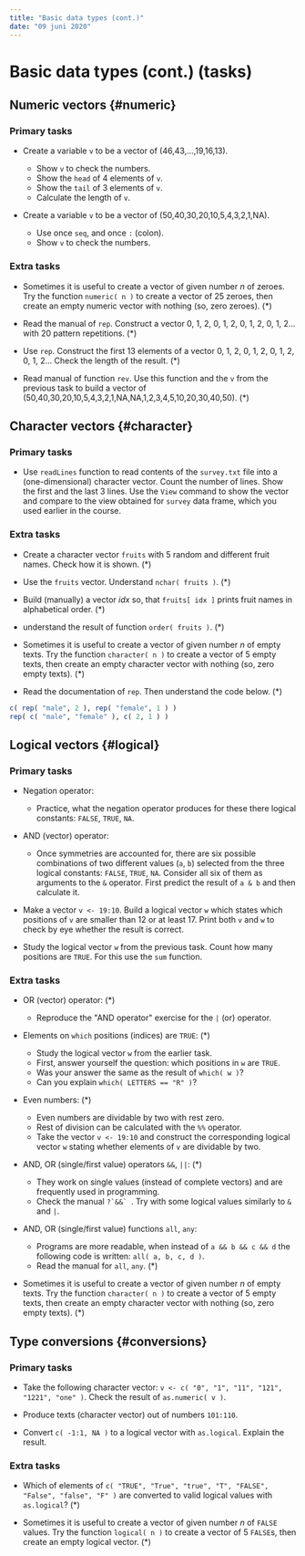 ```yaml
---
title: "Basic data types (cont.)"
date: "09 juni 2020"
---
```




# Basic data types (cont.) (tasks)

## Numeric vectors {#numeric}

### Primary tasks

- Create a variable `v` to be a vector of (46,43,...,19,16,13).
    - Show `v` to check the numbers. 
    - Show the `head` of 4 elements of `v`.
    - Show the `tail` of 3 elements of `v`.
    - Calculate the length of `v`.


- Create a variable `v` to be a vector of (50,40,30,20,10,5,4,3,2,1,NA). 
    - Use once `seq`, and once `:` (colon). 
    - Show `v` to check the numbers.


### Extra tasks

- Sometimes it is useful to create a vector of given number _n_ of zeroes. Try the function `numeric( n )` to create a vector of 25 zeroes, then create an empty numeric vector with nothing (so, zero zeroes). (*)


- Read the manual of `rep`. Construct a vector 0, 1, 2, 0, 1, 2, 0, 1, 2, 0, 1, 2... with 20 pattern repetitions. (*)


- Use `rep`. Construct the first 13 elements of a vector 0, 1, 2, 0, 1, 2, 0, 1, 2, 0, 1, 2... Check the length of the result. (*)


- Read manual of function `rev`. Use this function and the `v` from the previous task to build a vector of (50,40,30,20,10,5,4,3,2,1,NA,NA,1,2,3,4,5,10,20,30,40,50). (*)


## Character vectors {#character}

### Primary tasks

- Use `readLines` function to read contents of the `survey.txt` file into a (one-dimensional) character vector.  Count the number of lines. Show the first and the last 3 lines. Use the `View` command to show the vector and compare to the view obtained for `survey` data frame, which you used earlier in the course.




### Extra tasks

- Create a character vector `fruits` with 5 random and different fruit names. Check how it is shown. (*)


- Use the `fruits` vector. Understand `nchar( fruits )`. (*)


- Build (manually) a vector _idx_ so, that `fruits[ idx ]` prints fruit names in alphabetical order. (*)


- understand the result of function `order( fruits )`. (*)


- Sometimes it is useful to create a vector of given number _n_ of empty texts. Try the function `character( n )` to create a vector of 5 empty texts, then create an empty character vector with nothing (so, zero empty texts). (*)


- Read the documentation of `rep`. Then understand the code below. (*)

```r
c( rep( "male", 2 ), rep( "female", 1 ) )
rep( c( "male", "female" ), c( 2, 1 ) )
```

## Logical vectors {#logical}

### Primary tasks

- Negation operator: 
    - Practice, what the negation operator produces for these there logical constants: `FALSE`, `TRUE`, `NA`.


- AND (vector) operator: 
    - Once symmetries are accounted for, there are six possible combinations of two different values (`a`, `b`)  selected from the three logical constants: `FALSE`, `TRUE`, `NA`. Consider all six of them as arguments to the `&` operator. First predict the result of `a & b` and then calculate it.


- Make a vector `v <- 19:10`. Build a logical vector `w` which states which positions of `v` are smaller than 12 or at least 17. Print both `v` and `w` to check by eye whether the result is correct.


- Study the logical vector `w` from the previous task. Count how many positions are `TRUE`. For this use the `sum` function.


### Extra tasks

- OR (vector) operator: (*)
    - Reproduce the "AND operator" exercise for the `|` (or) operator.

- Elements on `which` positions (indices) are `TRUE`: (*)
    - Study the logical vector `w` from the earlier task. 
    - First, answer yourself the question: which positions in `w` are `TRUE`. 
    - Was your answer the same as the result of `which( w )`? 
    - Can you explain `which( LETTERS == "R" )`?


- Even numbers: (*)
    - Even numbers are dividable by two with rest zero.
    - Rest of division can be calculated with the `%%` operator. 
    - Take the vector `v <- 19:10` and construct the corresponding logical vector `w` stating whether elements of `v` are dividable by two.


- AND, OR (single/first value) operators `&&`, `||`: (*)
    - They work on single values (instead of complete vectors) and are frequently used in programming.
    - Check the manual ``?`&&` ``. Try with some logical values similarly to `&` and `|`.

- AND, OR (single/first value) functions `all`, `any`:
    - Programs are more readable, when instead of `a && b && c && d` the following code is written: `all( a, b, c, d )`. 
    - Read the manual for `all`, `any`. (*)

- Sometimes it is useful to create a vector of given number _n_ of empty texts. Try the function `character( n )` to create a vector of 5 empty texts, then create an empty character vector with nothing (so, zero empty texts). (*)


## Type conversions {#conversions}

### Primary tasks

- Take the following character vector: `v <- c( "0", "1", "11", "121", "1221", "one" )`. Check the result of `as.numeric( v )`.


- Produce texts (character vector) out of numbers `101:110`.


- Convert `c( -1:1, NA )` to a logical vector with `as.logical`. Explain the result.


### Extra tasks

- Which of elements of `c( "TRUE", "True", "true", "T", "FALSE", "False", "false", "F" )` are converted to valid logical values with `as.logical`? (*)


- Sometimes it is useful to create a vector of given number _n_ of `FALSE` values. Try the function `logical( n )` to create a vector of 5 `FALSE`s, then create an empty logical vector. (*)


